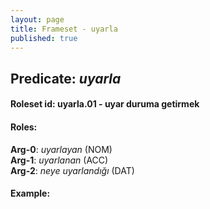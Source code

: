```yaml
---
layout: page
title: Frameset - uyarla
published: true
---
```

<h2>Predicate: <i>uyarla</i></h2>
<h4>Roleset id: uyarla.01 - uyar duruma getirmek<br>
<h4>Roles:</h4>
<b>Arg-0</b>: <i>uyarlayan</i>  (NOM) <br>
<b>Arg-1</b>: <i>uyarlanan</i>  (ACC) <br>
<b>Arg-2</b>: <i>neye uyarlandığı</i>  (DAT) <br>
<h4>Example:</h4>
&emsp;&emsp;<br><br>

